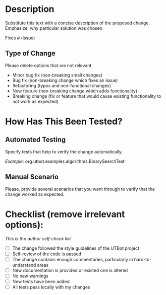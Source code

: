 # Description

Substitute this text with a concise description of the proposed change. Emphasize, why particular solution was chosen.

Fixes # (issue)

## Type of Change

Please delete options that are not relevant.

- Minor bug fix (non-breaking small changes)
- Bug fix (non-breaking change which fixes an issue)
- Refactoring (typos and non-functional changes) 
- New feature (non-breaking change which adds functionality)
- Breaking change (fix or feature that would cause existing functionality to not work as expected)

# How Has This Been Tested?

## Automated Testing

Specify tests that help to verify the change automatically.  

_Example:_ org.utbot.examples.algorithms.BinarySearchTest

## Manual Scenario 

Please, provide several scenarios that you went through to verify that the change worked as expected.  

# Checklist (remove irrelevant options):

_This is the author self-check list_

- [ ] The change followed the style guidelines of the UTBot project
- [ ] Self-review of the code is passed
- [ ] The change contains enough commentaries, particularly in hard-to-understand areas
- [ ] New documentation is provided or existed one is altered
- [ ] No new warnings
- [ ] New tests have been added
- [ ] All tests pass locally with my changes
